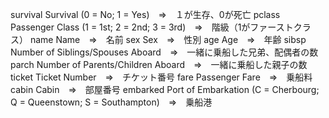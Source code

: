 survival	 Survival (0 = No; 1 = Yes)　⇒　１が生存、0が死亡
pclass	 Passenger Class (1 = 1st; 2 = 2nd; 3 = 3rd)　⇒　階級（1がファーストクラス）
name	 Name　⇒　名前
sex	 Sex　⇒　性別
age	 Age　⇒　年齢
sibsp	 Number of Siblings/Spouses Aboard　⇒　一緒に乗船した兄弟、配偶者の数
parch	 Number of Parents/Children Aboard　⇒　一緒に乗船した親子の数
ticket	 Ticket Number　⇒　チケット番号
fare	 Passenger Fare　⇒　乗船料
cabin	 Cabin　⇒　部屋番号
embarked	 Port of Embarkation (C = Cherbourg; Q = Queenstown; S = Southampton)　⇒　乗船港
